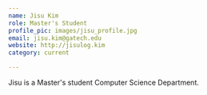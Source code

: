 ```yaml
---
name: Jisu Kim
role: Master's Student
profile_pic: images/jisu_profile.jpg
email: jisu.kim@gatech.edu
website: http://jisulog.kim
category: current

---
```


Jisu is a Master's student Computer Science Department.
